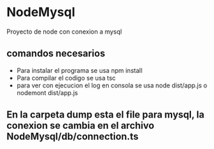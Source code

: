 # NodeMysql
Proyecto de node con conexion a mysql 

## comandos necesarios

* Para instalar el programa se usa npm install
* Para compilar el codigo se usa tsc
* para ver con ejecucion el log en consola  se usa node dist/app.js o nodemont dist/app.js

## En la carpeta dump esta el file para mysql, la conexion se cambia en el archivo NodeMysql/db/connection.ts 
